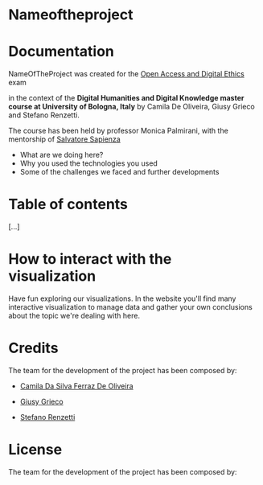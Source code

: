 # Nameoftheproject

# Documentation
NameOfTheProject was created for the [Open Access and Digital Ethics](https://www.unibo.it/en/teaching/course-unit-catalogue/course-unit/2021/424645) exam 

in the context of the **Digital Humanities and Digital Knowledge master course at University of Bologna, Italy** 
by Camila De Oliveira, Giusy Grieco and Stefano Renzetti. 


The course has been held by professor Monica Palmirani, with the mentorship of [Salvatore Sapienza](mailto:salvatore.sapienza@unibo.it)
- What are we doing here?
- Why you used the technologies you used
- Some of the challenges we faced and further developments

# Table of contents
[...]

# How to interact with the visualization
Have fun exploring our visualizations. In the website you'll find many interactive visualization to manage data and gather your own conclusions about the topic we're dealing with here.

# Credits
The team for the development of the project has been composed by:

- [Camila Da Silva Ferraz De Oliveira](mailto:camila.oliveira@studio.unibo.it)

- [Giusy Grieco](mailto:giusy.grieco@studio.unibo.it)

- [Stefano Renzetti](mailto:stefano.renzetti3@studio.unibo.it)

# License
The team for the development of the project has been composed by:
